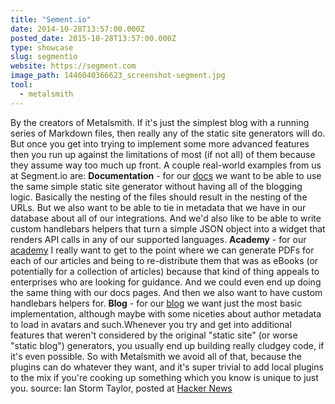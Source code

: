 ```yaml
---
title: "Sement.io"
date: 2014-10-28T13:57:00.000Z
posted_date: 2015-10-28T13:57:00.000Z
type: showcase
slug: segmentio
website: https://segment.com
image_path: 1446040366623_screenshot-segment.jpg
tool:
  - metalsmith
---
```

By the creators of Metalsmith. If it's just the simplest blog with a running series of Markdown files, then really any of the static site generators will do. But once you get into trying to implement some more advanced features then you run up against the limitations of most (if not all) of them because they assume way too much up front. A couple real-world examples from us at Segment.io are: **Documentation** - for our [docs](https://segment.io/docs) we want to be able to use the same simple static site generator without having all of the blogging logic. Basically the nesting of the files should result in the nesting of the URLs. But we also want to be able to tie in metadata that we have in our database about all of our integrations. And we'd also like to be able to write custom handlebars helpers that turn a simple JSON object into a widget that renders API calls in any of our supported languages. **Academy** - for our [academy](https://segment.io/academy) I really want to get to the point where we can generate PDFs for each of our articles and being to re-distribute them that was as eBooks (or potentially for a collection of articles) because that kind of thing appeals to enterprises who are looking for guidance. And we could even end up doing the same thing with our docs pages. And then we also want to have custom handlebars helpers for. **Blog** - for our [blog](https://segment.io/blog) we want just the most basic implementation, although maybe with some niceties about author metadata to load in avatars and such.Whenever you try and get into additional features that weren't considered by the original "static site" (or worse "static blog") generators, you usually end up building really cludgey code, if it's even possible. So with Metalsmith we avoid all of that, because the plugins can do whatever they want, and it's super trivial to add local plugins to the mix if you're cooking up something which you know is unique to just you. source: Ian Storm Taylor, posted at [Hacker News](https://news.ycombinator.com/item?id=7363734)

